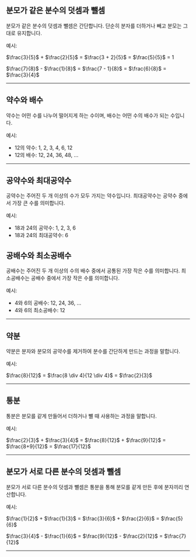 ## 분모가 같은 분수의 덧셈과 뺄셈

분모가 같은 분수의 덧셈과 뺄셈은 간단합니다. 단순히 분자를 더하거나 빼고 분모는 그대로 유지합니다.

예시:

$\frac{3}{5}$ + $\frac{2}{5}$ = $\frac{3 + 2}{5}$ = $\frac{5}{5}$ = 1

$\frac{7}{8}$ - $\frac{1}{8}$ = $\frac{7 - 1}{8}$ = $\frac{6}{8}$ = $\frac{3}{4}$

***

## 약수와 배수

약수는 어떤 수를 나누어 떨어지게 하는 수이며, 배수는 어떤 수의 배수가 되는 수입니다.

예시:

- 12의 약수: 1, 2, 3, 4, 6, 12
- 12의 배수: 12, 24, 36, 48, ...

***

## 공약수와 최대공약수

공약수는 주어진 두 개 이상의 수가 모두 가지는 약수입니다. 최대공약수는 공약수 중에서 가장 큰 수를 의미합니다.

예시:

- 18과 24의 공약수: 1, 2, 3, 6
- 18과 24의 최대공약수: 6

## 공배수와 최소공배수

공배수는 주어진 두 개 이상의 수의 배수 중에서 공통된 가장 작은 수를 의미합니다. 최소공배수는 공배수 중에서 가장 작은 수를 의미합니다.

예시:

- 4와 6의 공배수: 12, 24, 36, ...
- 4와 6의 최소공배수: 12

***

## 약분

약분은 분자와 분모의 공약수를 제거하여 분수를 간단하게 만드는 과정을 말합니다.

예시:

$\frac{8}{12}$ = $\frac{8 \div 4}{12 \div 4}$ = $\frac{2}{3}$

***

## 통분

통분은 분모를 같게 만들어서 더하거나 뺄 때 사용하는 과정을 말합니다.

예시:

$\frac{2}{3}$ + $\frac{3}{4}$ = $\frac{8}{12}$ + $\frac{9}{12}$ = $\frac{8+9}{12}$ = $\frac{17}{12}$

***

## 분모가 서로 다른 분수의 덧셈과 뺄셈

분모가 서로 다른 분수의 덧셈과 뺄셈은 통분을 통해 분모를 같게 만든 후에 분자끼리 연산합니다.

예시:

$\frac{1}{2}$ + $\frac{1}{3}$ = $\frac{3}{6}$ + $\frac{2}{6}$ = $\frac{5}{6}$

$\frac{3}{4}$ - $\frac{1}{6}$ = $\frac{9}{12}$ - $\frac{2}{12}$ = $\frac{7}{12}$

***
